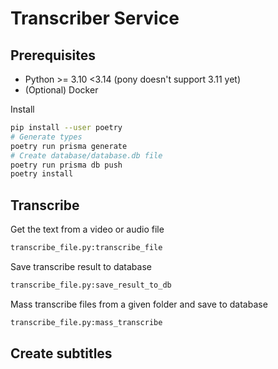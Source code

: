 # Transcriber Service

## Prerequisites

- Python >= 3.10 <3.14 (pony doesn't support 3.11 yet)
- (Optional) Docker

Install

```sh
pip install --user poetry
# Generate types
poetry run prisma generate
# Create database/database.db file
poetry run prisma db push
poetry install
```

## Transcribe
Get the text from a video or audio file
```sh
transcribe_file.py:transcribe_file
```

Save transcribe result to database
```sh
transcribe_file.py:save_result_to_db
```

Mass transcribe files from a given folder and save to database
```sh
transcribe_file.py:mass_transcribe
```

## Create subtitles

